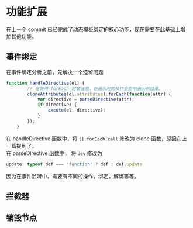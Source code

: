 # 功能扩展
在上一个 commit 已经完成了动态模板绑定的核心功能，现在需要在此基础上增加其他功能。

## 事件绑定
在事件绑定分析之前，先解决一个遗留问题
```javascript
function handleDirective(el) {
        // 在使用 forEach 时要注意，在遍历时的操作会影响遍历的结果。
        cloneAttributes(el.attributes).forEach(function(attr) {
            var directive = parseDirective(attr);
            if(directive) {
                excute(el, directive);
            }
        });
    }
```
在 handleDirective 函数中，将 `[].forEach.call` 修改为 clone 函数，原因在上一篇提到了。<br>
在 parseDirective 函数中， 将 `dev` 修改为
```javascript
update: typeof def === 'function' ? def : def.update
```
因为在事件监听中，需要有不同的操作，绑定，解绑等等。
## 拦截器

## 销毁节点